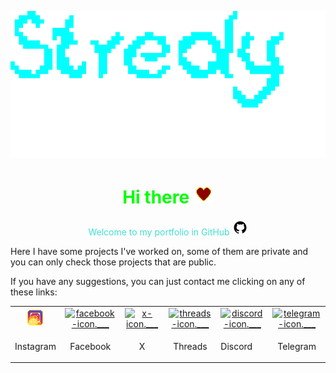 ![Stredhy.gif](gifs/Stredhy.gif)


<center>
	<h1 style="color: #00FF00;">Hi there
	<img src="gifs/heart.gif" alt="heart gif">
	</h1>
	
</center>

<center style="color:#40E0D0;">Welcome to my portfolio in GitHub <img src="imgs/github-icon.png" alt="github-icon.png"></center>

Here I have some projects I've worked on, some of them are private and you can only check those projects that are public.

If you have any suggestions, you can just contact me clicking on any of these links:

<table style="width:100%">
	<tr>
		<td style="text-align: center; vertical-align: middle;">
			<a href="#">
				<img src="gifs/instagram-icon.gif" alt="instagram-icon.gif">
			</a>
		</td>
		<td style="text-align: center; vertical-align: middle;">
			<a href="#">
				<img src="" alt="facebook-icon.___">
			</a>
		</td>
		<td style="text-align: center; vertical-align: middle;">
			<a href="#">
				<img src="" alt="x-icon.___">
			</a>
		</td>
		<td style="text-align: center; vertical-align: middle;">
			<a href="#">
				<img src="" alt="threads-icon.___">
			</a>
		</td>
		<td style="text-align: center; vertical-align: middle;">
			<a href="#">
				<img src="" alt="discord-icon.___">
			</a>
		</td>
		<td style="text-align: center; vertical-align: middle;">
			<a href="#">
				<img src="" alt="telegram-icon.___">
			</a>
		</td>
	</tr>
	<tr>
		<td style="text-align: center; vertical-align: middle;">
			<p>Instagram<p>
		</td>
		<td style="text-align: center; vertical-align: middle;">
			<p>Facebook<p>
		</td>
		<td style="text-align: center; vertical-align: middle;">
			<p>X<p>
		</td>
		<td style="text-align: center; vertical-align: middle;">
			<p>Threads<p>
		</td>
		<td>
			<p>Discord<p>
		</td>
		<td style="text-align: center; vertical-align: middle;">
			<p>Telegram<p>
		</td>
	<tr>
</table>